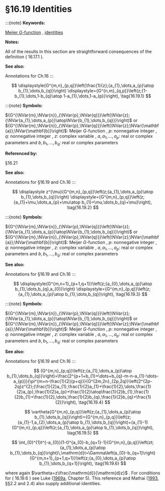 # §16.19 Identities

:::{note}
**Keywords:**

[Meijer $G$-function](http://dlmf.nist.gov/search/search?q=Meijer%20G-function) , [identities](http://dlmf.nist.gov/search/search?q=identities)

**Notes:**

All of the results in this section are straightforward consequences of the definition ( 16.17.1 ).

**See also:**

Annotations for Ch.16
:::

<a id="EGx1"></a>

$$
\displaystyle{G^{m,n}_{p,q}}\left(\frac{1}{z};{a_{1},\dots,a_{p}\atop b_{1},\dots,b_{q}}\right) \displaystyle={G^{n,m}_{q,p}}\left(z;{1-b_{1},\dots,1-b_{q}\atop 1-a_{1},\dots,1-a_{p}}\right), \tag{16.19.1}
$$

:::{note}
**Symbols:**

${G^{\NVar{m},\NVar{n}}_{\NVar{p},\NVar{q}}}\left(\NVar{z};{\NVar{a_{1},\dots,a_{p}}\atop\NVar{b_{1},\dots,b_{q}}}\right)$ or ${G^{\NVar{m},\NVar{n}}_{\NVar{p},\NVar{q}}}\left(\NVar{z};\NVar{\mathbf{a}};\NVar{\mathbf{b}}\right)$: Meijer $G$-function , $p$: nonnegative integer , $q$: nonnegative integer , $z$: complex variable , $a,a_{1},\ldots,a_{p}$: real or complex parameters and $b,b_{1},\ldots,b_{q}$: real or complex parameters

**Referenced by:**

§16.21

**See also:**

Annotations for §16.19 and Ch.16
:::

$$
\displaystyle z^{\mu}{G^{m,n}_{p,q}}\left(z;{a_{1},\dots,a_{p}\atop b_{1},\dots,b_{q}}\right) \displaystyle={G^{m,n}_{p,q}}\left(z;{a_{1}+\mu,\dots,a_{p}+\mu\atop b_{1}+\mu,\dots,b_{q}+\mu}\right), \tag{16.19.2}
$$

:::{note}
**Symbols:**

${G^{\NVar{m},\NVar{n}}_{\NVar{p},\NVar{q}}}\left(\NVar{z};{\NVar{a_{1},\dots,a_{p}}\atop\NVar{b_{1},\dots,b_{q}}}\right)$ or ${G^{\NVar{m},\NVar{n}}_{\NVar{p},\NVar{q}}}\left(\NVar{z};\NVar{\mathbf{a}};\NVar{\mathbf{b}}\right)$: Meijer $G$-function , $p$: nonnegative integer , $q$: nonnegative integer , $z$: complex variable , $a,a_{1},\ldots,a_{p}$: real or complex parameters and $b,b_{1},\ldots,b_{q}$: real or complex parameters

**See also:**

Annotations for §16.19 and Ch.16
:::

$$
\displaystyle{G^{m,n+1}_{p+1,q+1}}\left(z;{a_{0},\dots,a_{p}\atop b_{1},\dots,b_{q},a_{0}}\right) \displaystyle={G^{m,n}_{p,q}}\left(z;{a_{1},\dots,a_{p}\atop b_{1},\dots,b_{q}}\right), \tag{16.19.3}
$$

:::{note}
**Symbols:**

${G^{\NVar{m},\NVar{n}}_{\NVar{p},\NVar{q}}}\left(\NVar{z};{\NVar{a_{1},\dots,a_{p}}\atop\NVar{b_{1},\dots,b_{q}}}\right)$ or ${G^{\NVar{m},\NVar{n}}_{\NVar{p},\NVar{q}}}\left(\NVar{z};\NVar{\mathbf{a}};\NVar{\mathbf{b}}\right)$: Meijer $G$-function , $p$: nonnegative integer , $q$: nonnegative integer , $z$: complex variable , $a,a_{1},\ldots,a_{p}$: real or complex parameters and $b,b_{1},\ldots,b_{q}$: real or complex parameters

**See also:**

Annotations for §16.19 and Ch.16
:::


<a id="E4"></a>
$$
{G^{m,n}_{p,q}}\left(z;{a_{1},\dots,a_{p}\atop b_{1},\dots,b_{q}}\right)=\frac{2^{p+1+b_{1}+\dots+b_{q}-m-n-a_{1}-\dots-a_{p}}}{\pi^{m+n-\frac{1}{2}(p+q)}}{G^{2m,2n}_{2p,2q}}\left(2^{2p-2q}z^{2};{\frac{1}{2}a_{1},\frac{1}{2}a_{1}+\frac{1}{2},\dots,\frac{1}{2}a_{p},\frac{1}{2}a_{p}+\frac{1}{2}\atop\frac{1}{2}b_{1},\frac{1}{2}b_{1}+\frac{1}{2},\dots,\frac{1}{2}b_{q},\frac{1}{2}b_{q}+\frac{1}{2}}\right), \tag{16.19.4}
$$


<a id="E5"></a>
$$
\vartheta{G^{m,n}_{p,q}}\left(z;{a_{1},\dots,a_{p}\atop b_{1},\dots,b_{q}}\right)={G^{m,n}_{p,q}}\left(z;{a_{1}-1,a_{2},\dots,a_{p}\atop b_{1},\dots,b_{q}}\right)+(a_{1}-1){G^{m,n}_{p,q}}\left(z;{a_{1},\dots,a_{p}\atop b_{1},\dots,b_{q}}\right), \tag{16.19.5}
$$


<a id="E6"></a>
$$
\int_{0}^{1}t^{-a_{0}}(1-t)^{a_{0}-b_{q+1}-1}{G^{m,n}_{p,q}}\left(zt;{a_{1},\dots,a_{p}\atop b_{1},\dots,b_{q}}\right)\,\mathrm{d}t=\Gamma\left(a_{0}-b_{q+1}\right){G^{m,n+1}_{p+1,q+1}}\left(z;{a_{0},\dots,a_{p}\atop b_{1},\dots,b_{q+1}}\right), \tag{16.19.6}
$$

where again $\vartheta=z\ifrac{\mathrm{d}}{\mathrm{d}z}$ . For conditions for ( 16.19.6 ) see Luke ([1969a](./bib/L.html#bib1495 "The Special Functions and their Approximations, Vol. 1"), Chapter 5). This reference and Mathai ([1993](./bib/M.html#bib1565 "A Handbook of Generalized Special Functions for Statistical and Physical Sciences"), §§2.2 and 2.4) also supply additional identities.
